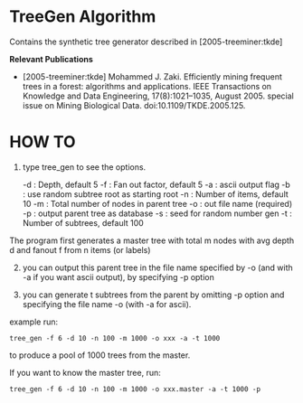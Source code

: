 # TreeGen Algorithm

Contains the synthetic tree generator described in [2005-treeminer:tkde]

**Relevant Publications**

* [2005-treeminer:tkde] Mohammed J. Zaki. Efficiently mining frequent trees in a forest: algorithms and applications. IEEE Transactions on Knowledge and Data Engineering, 17(8):1021–1035, August 2005. special issue on Mining Biological Data. doi:10.1109/TKDE.2005.125.

# HOW TO

1) type tree_gen to see the options.

    -d : Depth, default 5
    -f : Fan out factor, default 5
    -a : ascii output flag
    -b : use random subtree root as starting root
    -n : Number of items, default 10
    -m : Total number of nodes in parent tree
    -o : out file name (required)
    -p : output parent tree as database
    -s : seed for random number gen
    -t : Number of subtrees, default 100      

The program first generates a master tree with total m nodes with avg
depth d and fanout f from n items (or labels)

2) you can output this parent tree in the file name specified
by -o (and with -a if you want ascii output), by specifying -p option

3) you can generate t subtrees from the parent by omitting -p option
and specifying the file name -o (with -a for ascii).

example run:

    tree_gen -f 6 -d 10 -n 100 -m 1000 -o xxx -a -t 1000

to produce a pool of 1000 trees from the master.

If you want to know the master tree, run:

    tree_gen -f 6 -d 10 -n 100 -m 1000 -o xxx.master -a -t 1000 -p


